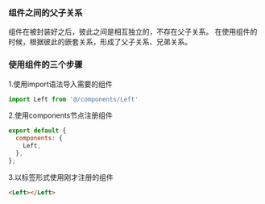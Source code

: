 ### 组件之间的父子关系
组件在被封装好之后，彼此之间是相互独立的，不存在父子关系。
在使用组件的时候，根据彼此的嵌套关系，形成了父子关系、兄弟关系。

### 使用组件的三个步骤
1.使用import语法导入需要的组件
```js
import Left from '@/components/Left'
```
2.使用components节点注册组件
```js
export default {
  components: {
    Left,
  },
};
```
3.以标签形式使用刚才注册的组件
```html
<Left></Left>
```